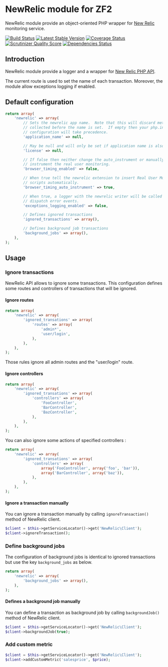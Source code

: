 NewRelic module for ZF2
=======================

NewRelic module provide an object-oriented PHP wrapper for [New Relic](http://newrelic.com/) monitoring service.

[![Build Status](https://secure.travis-ci.org/neeckeloo/NewRelic.png?branch=master)](http://travis-ci.org/neeckeloo/NewRelic)
[![Latest Stable Version](https://poser.pugx.org/neeckeloo/NewRelic/v/stable.png)](https://packagist.org/packages/neeckeloo/NewRelic)
[![Coverage Status](https://coveralls.io/repos/neeckeloo/NewRelic/badge.png)](https://coveralls.io/r/neeckeloo/NewRelic)
[![Scrutinizer Quality Score](https://scrutinizer-ci.com/g/neeckeloo/NewRelic/badges/quality-score.png?s=d8f10c2b5c49a2cebe53b533b7a281368b8ddb07)](https://scrutinizer-ci.com/g/neeckeloo/NewRelic/)
[![Dependencies Status](https://d2xishtp1ojlk0.cloudfront.net/d/6979063)](http://depending.in/neeckeloo/NewRelic)

Introduction
------------

NewRelic module provide a logger and a wrapper for [New Relic PHP API](https://newrelic.com/docs/php/the-php-api).

The current route is used to set the name of each transaction. Moreover, the module allow exceptions logging if enabled.

Default configuration
---------------------

```php
return array(
    'newrelic' => array(
        // Sets the newrelic app name.  Note that this will discard metrics
        // collected before the name is set.  If empty then your php.ini
        // configuration will take precedence.
        'application_name' => null,

        // May be null and will only be set if application name is also given.
        'license' => null,

        // If false then neither change the auto_instrument or manually
        // instrument the real user monitoring.
        'browser_timing_enabled' => false,

        // When true tell the newrelic extension to insert Real User Monitoring
        // scripts automatically.
        'browser_timing_auto_instrument' => true,

        // When true, a logger with the newrelic writer will be called for
        // dispatch error events.
        'exceptions_logging_enabled' => false,

        // Defines ignored transactions
        'ignored_transactions' => array(),

        // Defines background job transactions
        'background_jobs' => array(),
    ),
);
```

Usage
-----

### Ignore transactions

NewRelic API allows to ignore some transactions. This configuration defines some routes and controllers of transactions that will be ignored.

#### Ignore routes

```php
return array(
    'newrelic' => array(
        'ignored_transations' => array(
            'routes' => array(
                'admin*',
                'user/login',
            ),
        ),
    ),
);
```

Those rules ignore all admin routes and the "user/login" route.

#### Ignore controllers

```php
return array(
    'newrelic' => array(
        'ignored_transations' => array(
            'controllers' => array(
                'FooController',
                'BarController',
                'BazController',
            ),
        ),
    ),
);
```

You can also ignore some actions of specified controllers :

```php
return array(
    'newrelic' => array(
        'ignored_transations' => array(
            'controllers' => array(
                array('FooController', array('foo', 'bar')),
                array('BarController', array('baz')),
            ),
        ),
    ),
);
```

#### Ignore a transaction manually

You can ignore a transaction manually by calling ```ignoreTransaction()``` method of NewRelic client.

```php
$client = $this->getServiceLocator()->get('NewRelic\Client');
$client->ignoreTransaction();
```

### Define background jobs

The configuration of background jobs is identical to ignored transactions but use the key ```background_jobs``` as below.

```php
return array(
    'newrelic' => array(
        'background_jobs' => array(),
    ),
);
```

#### Defines a background job manually

You can define a transaction as background job by calling ```backgroundJob()``` method of NewRelic client.

```php
$client = $this->getServiceLocator()->get('NewRelic\Client');
$client->backgroundJob(true);
```

### Add custom metric

```php
$client = $this->getServiceLocator()->get('NewRelic\Client');
$client->addCustomMetric('salesprice', $price);
```
